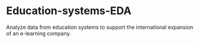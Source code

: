 # Education-systems-EDA
Analyze data from education systems to support the international expansion of an e-learning company.
